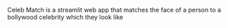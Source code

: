 Celeb Match is a streamlit web app that matches the face of a person to a bollywood celebrity which they look like
